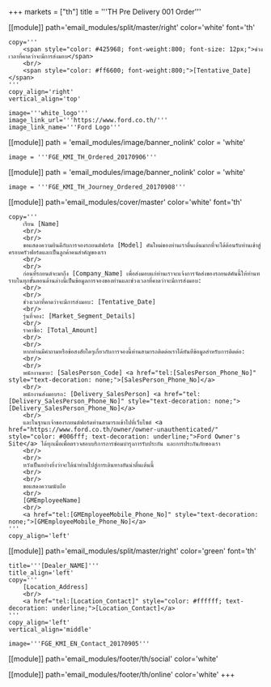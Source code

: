 +++
markets = ["th"]
title = '''TH Pre Delivery 001 Order'''

[[module]]
path='email_modules/split/master/right'
color='white'
font='th'

	copy='''
		<span style="color: #425968; font-weight:800; font-size: 12px;">ช่วงเวลาที่คาดว่าจะมีการส่งมอบ</span>
		<br/>
		<span style="color: #ff6600; font-weight:800;">[Tentative_Date]</span>
	'''
	copy_align='right'
	vertical_align='top'

	image='''white_logo'''
	image_link_url='''https://www.ford.co.th/'''
	image_link_name='''Ford Logo'''

[[module]]
path = 'email_modules/image/banner_nolink'
color = 'white'

	image = '''FGE_KMI_TH_Ordered_20170906'''

[[module]]
path = 'email_modules/image/banner_nolink'
color = 'white'

	image = '''FGE_KMI_TH_Journey_Ordered_20170908'''

[[module]]
path='email_modules/cover/master'
color='white'
font='th'

	copy='''
		เรียน [Name]
		<br/>
		<br/>
		ขอแสดงความยินดีกับการจองรถยนต์ฟอร์ด [Model] คันใหม่ของท่านเราตื่นเต้นมากที่จะได้ต้อนรับท่านเข้าสู่ครอบครัวฟอร์ดและเป็นลูกค้าคนสำคัญของเรา
		<br/>
		<br/>
		ก่อนที่รถยนต์จะมาถึง [Company_Name] เพื่อส่งมอบแก่ท่านเราจะแจ้งการจัดส่งของรถยนต์คันนี้ให้ท่านทราบในทุกขั้นตอนด้านล่างนี้เป็นข้อมูลการจองของท่านและช่วงเวลาที่คาดว่าจะมีการส่งมอบ:
		<br/>
		<br/>
		ช่วงเวลาที่คาดว่าจะมีการส่งมอบ: [Tentative_Date]
		<br/>
		รุ่นที่จอง: [Market_Segment_Details]
		<br/>
		ราคาซื้อ: [Total_Amount]
		<br/>
		<br/>
		หากท่านมีคำถามหรือข้อสงสัยใดๆเกี่ยวกับการจองนี้ท่านสามารถติดต่อเราได้ทันทีข้อมูลสำหรับการติดต่อ:
		<br/>
		<br/>
		พนักงานขาย: [SalesPerson_Code] <a href="tel:[SalesPerson_Phone_No]" style="text-decoration: none;">[SalesPerson_Phone_No]</a>
		<br/>
		พนักงานส่งมอบรถ: [Delivery_SalesPerson] <a href="tel:[Delivery_SalesPerson_Phone_No]" style="text-decoration: none;">[Delivery_SalesPerson_Phone_No]</a>
		<br/>
		และในฐานะเจ้าของรถยนต์ฟอร์ดท่านสามารถเข้าไปที่เว็บไซต์ <a href="https://www.ford.co.th/owner/owner-unauthenticated/" style="color: #006fff; text-decoration: underline;">Ford Owner's Site</a> ได้ทุกเมื่อเพื่อตรวจสอบบริการการซ่อมบำรุงการรับประกัน และการประกันภัยของเรา
		<br/>
		<br/>
		หวังเป็นอย่างยิ่งว่าจะได้นำท่านไปสู่การเดินทางอันน่าตื่นเต้นนี้
		<br/>
		<br/>
		ขอแสดงความนับถือ
		<br/>
		[GMEmployeeName]
		<br/>
		<a href="tel:[GMEmployeeMobile_Phone_No]" style="text-decoration: none;">[GMEmployeeMobile_Phone_No]</a>
	'''
	copy_align='left'

[[module]]
path='email_modules/split/master/right'
color='green'
font='th'

	title='''[Dealer_NAME]'''
	title_align='left'
	copy='''
		[Location_Address]
		<br/>
		<a href="tel:[Location_Contact]" style="color: #ffffff; text-decoration: underline;">[Location_Contact]</a>
	'''
	copy_align='left'
	vertical_align='middle'

	image='''FGE_KMI_EN_Contact_20170905'''

[[module]]
path='email_modules/footer/th/social'
color='white'

[[module]]
path='email_modules/footer/th/online'
color='white'
+++